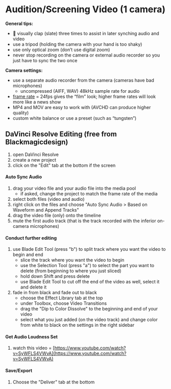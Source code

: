 # Audition/Screening Video \(1 camera\)

**General tips:**

* 👏 visually clap \(slate\) three times to assist in later synching audio and video
* use a tripod \(holding the camera with your hand is too shaky\)
* use only optical zoom \(don’t use digital zoom\)
* never stop recording on the camera or external audio recorder so you just have to sync the two once

**Camera settings:**

* use a separate audio recorder from the camera \(cameras have bad microphones\)
  * uncompressed \(AIFF, WAV\) 48kHz sample rate for audio
* [frame rate](https://www.diyphotography.net/learn-choose-best-frame-rate-videos-just-10-minutes/) = 24fps gives the “film” look; higher frame rates will look more like a news show 
* MP4 and MOV are easy to work with \(AVCHD can produce higher quality\)
* custom white balance or use a preset \(such as “tungsten”\)

## DaVinci Resolve Editing \(free from Blackmagicdesign\)

1. open DaVinci Resolve
2. create a new project
3. click on the "Edit" tab at the bottom if the screen

#### Auto Sync Audio

1. drag your video file and your audio file into the media pool
   * if asked, change the project to match the frame rate of the media
2. select both files \(video and audio\)
3. right click on the files and choose "Auto Sync Audio &gt; Based on Waveform and Append Tracks"
4. drag the video file \(only\) onto the timeline
5. mute the first audio track \(that is the track recorded with the inferior on-camera microphones\)

#### Conduct further editing

1. use Blade Edit Tool \(press "b"\)  to split track where you want the video to begin and end
   * slice the track where you want the video to begin
   * use the Selection Tool \(press "a"\) to select the part you want to delete \(from beginning to where you just sliced\)
   * hold down Shift and press delete
   * use Blade Edit Tool to cut off the end of the video as well, select it and delete it
2. fade in from black and fade out to black
   * choose the Effect Library tab at the top
   * under Toolbox, choose Video Transitions
   * drag the "Dip to Color Dissolve" to the beginning and end of your video
   * select what you just added \(on the video track\) and change color from white to black on the settings in the right sidebar

#### Get Audio Loudness Set

1. watch this video = [https://www.youtube.com/watch?v=SyWFLS4VWvA](https://www.youtube.com/watch?v=SyWFLS4VWvA)

#### Save/Export

1. Choose the "Deliver" tab at the bottom

